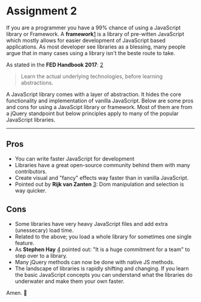 # Assignment 2

If you are a programmer you have a 99% chance of using a JavaScript library or Framework.
A **framework**[1] is a library of pre-witten JavaScript which mostly allows for easier development of
JavaScript based applications. As most developer see libraries as a blessing, many people argue that in many cases using a library isn't the beste route to take.

As stated in the **FED Handbook 2017**: [2]
> Learn the actual underlying technologies, before learning abstractions.

A JavaScript library comes with a layer of abstraction. It hides the core functionality and implementation
of vanilla JavaScript. Below are some pros and cons for using a JavaScipt library or framework. Most of them are
from a jQuery standpoint but below principles apply to many of the popular JavaScript libraries.

---
## Pros
* You can write faster JavaScript for development
* Libraries have a great open-source community behind them with many contributors.
* Create visual and "fancy" effects way faster than in vanilla JavaScript.
* Pointed out by **Rijk van Zanten** [3]: Dom manipulation and selection is way quicker.


## Cons
* Some libraries have very heavy JavaScript files and add extra (unessecary) load time.
* Related to the above; you load a whole library for sometimes one single feature.
* As **Stephen Hay** [4] pointed out: "It is a huge commitment for a team" to step over to a library.
* Many jQuery methods can now be done with native JS methods.
* The landscape of libraries is rapidly shifting and changing. If you learn the basic JavaScript
concepts you can understand what the libraries do underwater and make them your own faster.

Amen. 🙏




[1]: https://en.wikipedia.org/wiki/JavaScript_library
[2]: https://www.gitbook.com/book/frontendmasters/front-end-handbook-2017/details
[3]: http://rijks.website/
[4]: http://www.the-haystack.com/
